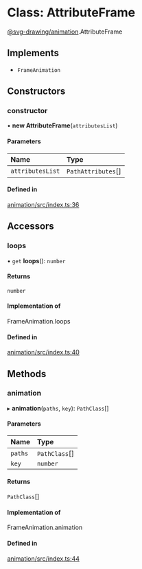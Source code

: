 # Class: AttributeFrame

[@svg-drawing/animation](../../modules/svg_drawing_animation.md).AttributeFrame

## Implements

- `FrameAnimation`

## Constructors

### constructor

• **new AttributeFrame**(`attributesList`)

#### Parameters

| Name | Type |
| :------ | :------ |
| `attributesList` | `PathAttributes`[] |

#### Defined in

[animation/src/index.ts:36](https://github.com/kmkzt/svg-drawing/blob/ab85f6a/packages/animation/src/index.ts#L36)

## Accessors

### loops

• `get` **loops**(): `number`

#### Returns

`number`

#### Implementation of

FrameAnimation.loops

#### Defined in

[animation/src/index.ts:40](https://github.com/kmkzt/svg-drawing/blob/ab85f6a/packages/animation/src/index.ts#L40)

## Methods

### animation

▸ **animation**(`paths`, `key`): `PathClass`[]

#### Parameters

| Name | Type |
| :------ | :------ |
| `paths` | `PathClass`[] |
| `key` | `number` |

#### Returns

`PathClass`[]

#### Implementation of

FrameAnimation.animation

#### Defined in

[animation/src/index.ts:44](https://github.com/kmkzt/svg-drawing/blob/ab85f6a/packages/animation/src/index.ts#L44)
